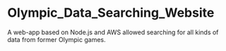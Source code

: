 # Olympic_Data_Searching_Website
A web-app based on Node.js and AWS allowed searching for all kinds of data from former Olympic games.
